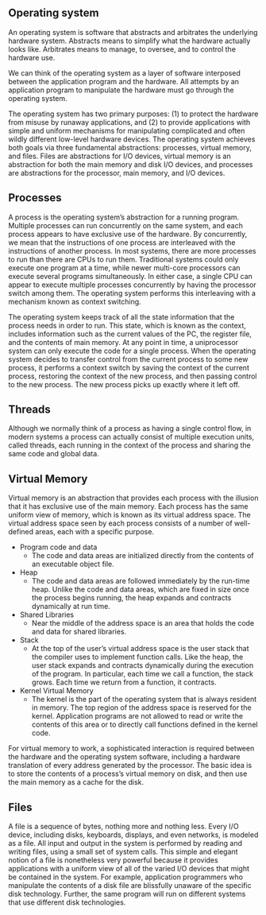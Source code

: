 ## Operating system
An operating system is software that abstracts and arbitrates the underlying hardware system. Abstracts means to simplify what the hardware actually looks like. Arbitrates means to manage, to oversee, and to control the hardware use.

We can think of the operating system as a layer of software interposed between the application program and the hardware. All attempts by an application program to manipulate the hardware must go through the operating system.

The operating system has two primary purposes: (1) to protect the hardware from misuse by runaway applications, and (2) to provide applications with simple and uniform mechanisms for manipulating complicated and often wildly different low-level hardware devices. The operating system achieves both goals via three fundamental abstractions: processes, virtual memory, and files. Files are abstractions for I/O devices, virtual memory is an abstraction for both the main memory and disk I/O devices, and processes are abstractions for the processor, main memory, and I/O devices. 

## Processes
A process is the operating system’s abstraction for a running program. Multiple processes can run concurrently on the same system, and each process appears to have exclusive use of the hardware. By concurrently, we mean that the instructions of one process are interleaved with the instructions of another process. In most systems, there are more processes to run than there are CPUs to run them. Traditional systems could only execute one program at a time, while newer multi-core processors can execute several programs simultaneously. In either case, a single CPU can appear to execute multiple processes concurrently by having the processor switch among them. The operating system performs this interleaving with a mechanism known as context switching.

The operating system keeps track of all the state information that the process needs in order to run. This state, which is known as the context, includes information such as the current values of the PC, the register file, and the contents of main memory. At any point in time, a uniprocessor system can only execute the code for a single process. When the operating system decides to transfer control from the current process to some new process, it performs a context switch by saving the context of the current process, restoring the context of the new process, and then passing control to the new process. The new process picks up exactly where it left off. 

## Threads
Although we normally think of a process as having a single control flow, in modern systems a process can actually consist of multiple execution units, called threads, each running in the context of the process and sharing the same code and global data.

## Virtual Memory
Virtual memory is an abstraction that provides each process with the illusion that it has exclusive use of the main memory. Each process has the same uniform view of memory, which is known as its virtual address space. The virtual address space seen by each process consists of a number of well-defined areas, each with a specific purpose.
+ Program code and data
  + The code and data areas are initialized directly from the contents of an executable object file.
+ Heap
  + The code and data areas are followed immediately by the run-time heap. Unlike the code and data areas, which are fixed in size once the process begins running, the heap expands and contracts dynamically at run time.
+ Shared Libraries
  +  Near the middle of the address space is an area that holds the code and data for shared libraries.
+ Stack
  + At the top of the user’s virtual address space is the user stack that the compiler uses to implement function calls. Like the heap, the user stack expands and contracts dynamically during the execution of the program. In particular, each time we call a function, the stack grows. Each time we return from a function, it contracts.
+ Kernel Virtual Memory
  + The kernel is the part of the operating system that is always resident in memory. The top region of the address space is reserved for the kernel. Application programs are not allowed to read or write the contents of this area or to directly call functions defined in the kernel code.

For virtual memory to work, a sophisticated interaction is required between the hardware and the operating system software, including a hardware translation of every address generated by the processor. The basic idea is to store the contents of a process’s virtual memory on disk, and then use the main memory as a cache for the disk.

## Files
A file is a sequence of bytes, nothing more and nothing less. Every I/O device, including disks, keyboards, displays, and even networks, is modeled as a file. All input and output in the system is performed by reading and writing files, using a small set of system calls. This simple and elegant notion of a file is nonetheless very powerful because it provides applications with a uniform view of all of the varied I/O devices that might be contained in the system. For example, application programmers who manipulate the contents of a disk file are blissfully unaware of the specific disk technology. Further, the same program will run on different systems that use different disk technologies.
